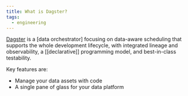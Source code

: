 ```yaml
---
title: What is Dagster?
tags:
  - engineering
---
```

[Dagster](https://dagster.io/) is a [data orchestrator] focusing on data-aware scheduling that supports the whole development lifecycle, with integrated lineage and observability, a [[declarative]] programming model, and best-in-class testability.

Key features are: 
- Manage your data assets with code
- A single pane of glass for your data platform 